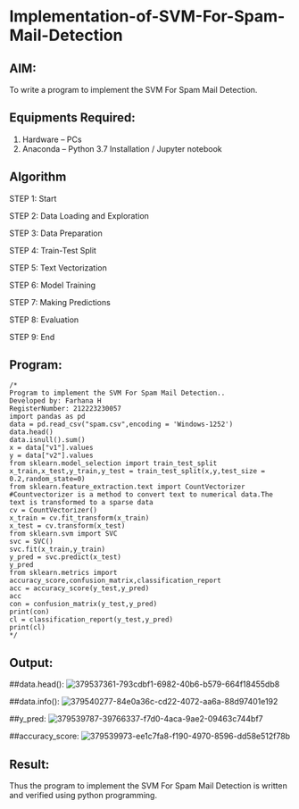 # Implementation-of-SVM-For-Spam-Mail-Detection

## AIM:
To write a program to implement the SVM For Spam Mail Detection.

## Equipments Required:
1. Hardware – PCs
2. Anaconda – Python 3.7 Installation / Jupyter notebook

## Algorithm
STEP 1: Start

STEP 2: Data Loading and Exploration

STEP 3: Data Preparation

STEP 4: Train-Test Split

STEP 5: Text Vectorization

STEP 6: Model Training

STEP 7: Making Predictions

STEP 8: Evaluation

STEP 9: End
## Program:
```
/*
Program to implement the SVM For Spam Mail Detection..
Developed by: Farhana H
RegisterNumber: 212223230057
import pandas as pd
data = pd.read_csv("spam.csv",encoding = 'Windows-1252') 
data.head()
data.isnull().sum()
x = data["v1"].values
y = data["v2"].values
from sklearn.model_selection import train_test_split
x_train,x_test,y_train,y_test = train_test_split(x,y,test_size = 0.2,random_state=0)
from sklearn.feature_extraction.text import CountVectorizer
#Countvectorizer is a method to convert text to numerical data.The text is transformed to a sparse data
cv = CountVectorizer()
x_train = cv.fit_transform(x_train)
x_test = cv.transform(x_test)
from sklearn.svm import SVC
svc = SVC()
svc.fit(x_train,y_train)
y_pred = svc.predict(x_test)
y_pred
from sklearn.metrics import accuracy_score,confusion_matrix,classification_report
acc = accuracy_score(y_test,y_pred)
acc
con = confusion_matrix(y_test,y_pred)
print(con)
cl = classification_report(y_test,y_pred)
print(cl)
*/
```

## Output:
##data.head():
![379537361-793cdbf1-6982-40b6-b579-664f18455db8](https://github.com/user-attachments/assets/20e3598f-71ea-4d08-b007-93fc40d58358)

##data.info():
![379540277-84e0a36c-cd22-4072-aa6a-88d97401e192](https://github.com/user-attachments/assets/579d11ce-5c4c-44db-8282-315d21cd09a2)

##y_pred:
![379539787-39766337-f7d0-4aca-9ae2-09463c744bf7](https://github.com/user-attachments/assets/10f822be-48ab-4bf9-9f40-4f3680c239cc)

##accuracy_score:
![379539973-ee1c7fa8-f190-4970-8596-dd58e512f78b](https://github.com/user-attachments/assets/06992084-fd00-4239-a976-9aff39a6a620)

## Result:
Thus the program to implement the SVM For Spam Mail Detection is written and verified using python programming.
